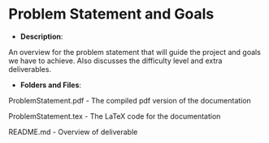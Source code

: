# Problem Statement and Goals

- **Description**:

An overview for the problem statement that will guide the project and goals we have to achieve. Also discusses the difficulty level and extra deliverables.

- **Folders and Files**:

ProblemStatement.pdf - The compiled pdf version of the documentation

ProblemStatement.tex - The LaTeX code for the documentation

README.md - Overview of deliverable

